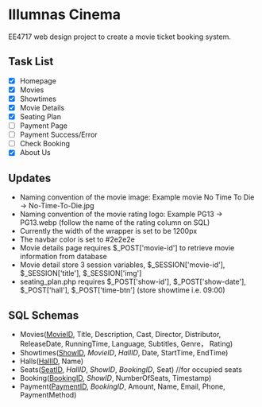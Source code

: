 # Illumnas Cinema
EE4717 web design project to create a movie ticket booking system.

## Task List
- [x] Homepage
- [x] Movies
- [x] Showtimes
- [x] Movie Details
- [x] Seating Plan
- [ ] Payment Page
- [ ] Payment Success/Error
- [ ] Check Booking
- [x] About Us

## Updates
* Naming convention of the movie image: Example movie No Time To Die -> No-Time-To-Die.jpg
* Naming convention of the movie rating logo: Example PG13 -> PG13.webp (follow the name of the rating column on SQL)
* Currently the width of the wrapper is set to be 1200px
* The navbar color is set to #2e2e2e
* Movie details page requires $_POST['movie-id'] to retrieve movie information from database
* Movie detail store 3 session variables, $_SESSION['movie-id'], $_SESSION['title'], $_SESSION['img']
* seating_plan.php requires $_POST['show-id'], $_POST['show-date'], $_POST['hall'], $_POST['time-btn'] (store showtime i.e. 09:00)

## SQL Schemas
* Movies(<ins>MovieID</ins>, Title, Description, Cast, Director, Distributor, ReleaseDate, RunningTime, Language, Subtitles, Genre， Rating)
* Showtimes(<ins>ShowID</ins>, *MovieID*, *HallID*, Date, StartTime, EndTime)
* Halls(<ins>HallID</ins>, Name)
* Seats(<ins>SeatID</ins>, *HallID*, *ShowID*, *BookingID*, Seat) //for occupied seats
* Booking(<ins>BookingID</ins>, *ShowID*, NumberOfSeats, Timestamp)
* Payment(<ins>PaymentID</ins>, *BookingID*, Amount, Name, Email, Phone, PaymentMethod)


